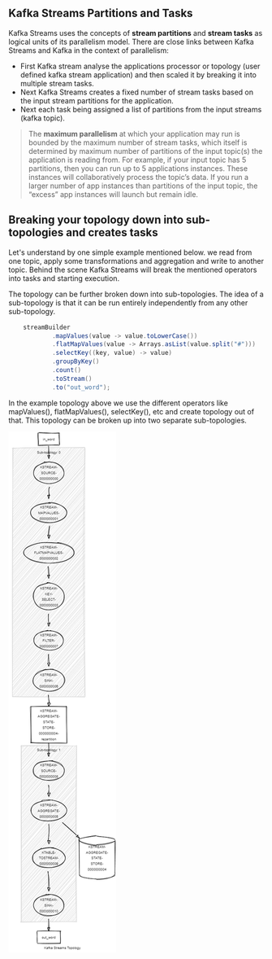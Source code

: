 ## Kafka Streams Partitions and Tasks
Kafka Streams uses the concepts of  **stream partitions**  and  **stream tasks**  as logical units of its parallelism model. There are close links between Kafka Streams and Kafka in the context of parallelism:

 - First Kafka stream analyse the applications processor or topology (user defined kafka stream application) and then scaled it by breaking it into multiple stream tasks.
 - Next Kafka Streams creates a fixed number of stream tasks based on the input stream partitions for the application.
 - Next each task being assigned a list of partitions from the input streams (kafka topic).
 

> The **maximum parallelism** at which your application may run is bounded by the maximum number of stream tasks, which itself is determined by maximum number of partitions of the input topic(s) the application is reading from. For example, if your input topic has 5 partitions, then you can run up to 5 applications instances. These instances will collaboratively process the topic’s data. If you run a larger number of app instances than partitions of the input topic, the “excess” app instances will launch but remain idle.

##  Breaking your topology down into sub-topologies and creates tasks
Let's understand by one simple example mentioned below. we read from one topic, apply some transformations and aggregation and write to another topic. Behind the scene Kafka Streams will break the mentioned operators into tasks and starting execution.

The topology can be further broken down into sub-topologies. The idea of a sub-topology is that it can be run entirely independently from any other sub-topology.

```scala
    streamBuilder
            .mapValues(value -> value.toLowerCase())
            .flatMapValues(value -> Arrays.asList(value.split("#")))
            .selectKey((key, value) -> value)
            .groupByKey()
            .count()
            .toStream()
            .to("out_word");
```
In the example topology above we use the different operators like mapValues(), flatMapValues(), selectKey(), etc and create topology out of that. This topology can be broken up into two separate sub-topologies.

![Tumbling Window](https://github.com/gurditsingh/blog/blob/gh-pages/_screenshots/topology.png?raw=true)



<!--stackedit_data:
eyJoaXN0b3J5IjpbLTYyNjQ2MDAwNCwxMzAxMzIyNDQyLC0xNj
kyNzY3NzAsLTg1Mjg2MTc0NywxMzIyNjIxMzMwLDEzNjA0MzQy
NSwxMDE1ODEzNTM0LDIwNTY3MDYxMDUsMTk2NjgxMzU3OCwtNj
A5MDc0MjU4LDc5Nzg4ODUxNSw5Mzk0OTE1OTMsLTYyOTYwODIx
NSwxNzEzNzE0MDQ0LDE2NzEwMDEzNDIsMTMxOTkzMjUwNSwxMT
k2MjgzMzE2LDE2Nzg1ODUxOTUsLTUwMTAxMzI2MSwyMDM2Nzcy
NDQzXX0=
-->